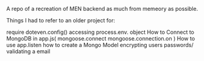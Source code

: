 A repo of a recreation of MEN backend as much from memeory as possible.

Things I had to refer to an older project for:

require doteven.config()
accessing process.env. object
How to Connect to MongoDB in app.js(
    mongoose.connect
    mongoose.connection.on
)
How to use app.listen
how to create a Mongo Model
encrypting users passwords/ validating a email
